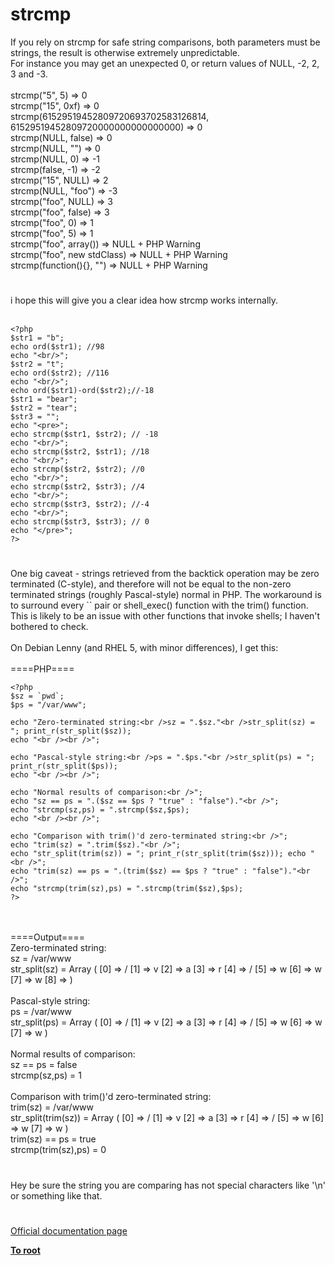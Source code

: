 # strcmp



If you rely on strcmp for safe string comparisons, both parameters must be strings, the result is otherwise extremely unpredictable.<br>For instance you may get an unexpected 0, or return values of NULL, -2, 2, 3 and -3.<br><br>strcmp("5", 5) =&gt; 0<br>strcmp("15", 0xf) =&gt; 0<br>strcmp(61529519452809720693702583126814, 61529519452809720000000000000000) =&gt; 0<br>strcmp(NULL, false) =&gt; 0<br>strcmp(NULL, "") =&gt; 0<br>strcmp(NULL, 0) =&gt; -1<br>strcmp(false, -1) =&gt; -2<br>strcmp("15", NULL) =&gt; 2<br>strcmp(NULL, "foo") =&gt; -3<br>strcmp("foo", NULL) =&gt; 3<br>strcmp("foo", false) =&gt; 3<br>strcmp("foo", 0) =&gt; 1<br>strcmp("foo", 5) =&gt; 1<br>strcmp("foo", array()) =&gt; NULL + PHP Warning<br>strcmp("foo", new stdClass) =&gt; NULL + PHP Warning<br>strcmp(function(){}, "") =&gt; NULL + PHP Warning  

#

i hope this will give you a clear idea how strcmp works internally.<br><br>

```
<?php
$str1 = "b";
echo ord($str1); //98
echo "<br/>";
$str2 = "t";
echo ord($str2); //116
echo "<br/>";
echo ord($str1)-ord($str2);//-18
$str1 = "bear";
$str2 = "tear";
$str3 = "";
echo "<pre>";
echo strcmp($str1, $str2); // -18
echo "<br/>";
echo strcmp($str2, $str1); //18
echo "<br/>";
echo strcmp($str2, $str2); //0
echo "<br/>";
echo strcmp($str2, $str3); //4
echo "<br/>";
echo strcmp($str3, $str2); //-4
echo "<br/>";
echo strcmp($str3, $str3); // 0
echo "</pre>";
?>
```
  

#

One big caveat - strings retrieved from the backtick operation may be zero terminated (C-style), and therefore will not be equal to the non-zero terminated strings (roughly Pascal-style) normal in PHP. The workaround is to surround every `` pair or shell_exec() function with the trim() function. This is likely to be an issue with other functions that invoke shells; I haven&apos;t bothered to check.<br><br>On Debian Lenny (and RHEL 5, with minor differences), I get this:<br><br>====PHP====<br>

```
<?php
$sz = `pwd`;
$ps = "/var/www";

echo "Zero-terminated string:<br />sz = ".$sz."<br />str_split(sz) = "; print_r(str_split($sz));
echo "<br /><br />";

echo "Pascal-style string:<br />ps = ".$ps."<br />str_split(ps) = "; print_r(str_split($ps));
echo "<br /><br />";

echo "Normal results of comparison:<br />";
echo "sz == ps = ".($sz == $ps ? "true" : "false")."<br />";
echo "strcmp(sz,ps) = ".strcmp($sz,$ps);
echo "<br /><br />";

echo "Comparison with trim()'d zero-terminated string:<br />";
echo "trim(sz) = ".trim($sz)."<br />";
echo "str_split(trim(sz)) = "; print_r(str_split(trim($sz))); echo "<br />";
echo "trim(sz) == ps = ".(trim($sz) == $ps ? "true" : "false")."<br />";
echo "strcmp(trim(sz),ps) = ".strcmp(trim($sz),$ps);
?>
```
<br><br>====Output====<br>Zero-terminated string:<br>sz = /var/www <br>str_split(sz) = Array ( [0] =&gt; / [1] =&gt; v [2] =&gt; a [3] =&gt; r [4] =&gt; / [5] =&gt; w [6] =&gt; w [7] =&gt; w [8] =&gt; ) <br><br>Pascal-style string:<br>ps = /var/www<br>str_split(ps) = Array ( [0] =&gt; / [1] =&gt; v [2] =&gt; a [3] =&gt; r [4] =&gt; / [5] =&gt; w [6] =&gt; w [7] =&gt; w ) <br><br>Normal results of comparison:<br>sz == ps = false<br>strcmp(sz,ps) = 1<br><br>Comparison with trim()&apos;d zero-terminated string:<br>trim(sz) = /var/www<br>str_split(trim(sz)) = Array ( [0] =&gt; / [1] =&gt; v [2] =&gt; a [3] =&gt; r [4] =&gt; / [5] =&gt; w [6] =&gt; w [7] =&gt; w ) <br>trim(sz) == ps = true<br>strcmp(trim(sz),ps) = 0  

#

Hey be sure the string you are comparing has not special characters like &apos;\n&apos; or something like that.  

#

[Official documentation page](https://www.php.net/manual/en/function.strcmp.php)

**[To root](/README.md)**